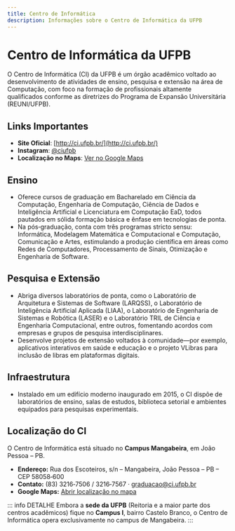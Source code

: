 ```yaml
---
title: Centro de Informática
description: Informações sobre o Centro de Informática da UFPB
---
```


# Centro de Informática da UFPB

O Centro de Informática (CI) da UFPB é um órgão acadêmico voltado ao desenvolvimento de atividades de ensino, pesquisa e extensão na área de Computação, com foco na formação de profissionais altamente qualificados conforme as diretrizes do Programa de Expansão Universitária (REUNI/UFPB).

## Links Importantes

* **Site Oficial**: [http://ci.ufpb.br/](http://ci.ufpb.br/)
* **Instagram**: [@ciufpb](https://www.instagram.com/ciufpb/)
* **Localização no Maps**: [Ver no Google Maps](https://maps.app.goo.gl/BYP3z1GvpJPd7C548)

## Ensino

* Oferece cursos de graduação em Bacharelado em Ciência da Computação, Engenharia de Computação, Ciência de Dados e Inteligência Artificial e Licenciatura em Computação EaD, todos pautados em sólida formação básica e ênfase em tecnologias de ponta.
* Na pós‑graduação, conta com três programas stricto sensu: Informática, Modelagem Matemática e Computacional e Computação, Comunicação e Artes, estimulando a produção científica em áreas como Redes de Computadores, Processamento de Sinais, Otimização e Engenharia de Software.

## Pesquisa e Extensão

* Abriga diversos laboratórios de ponta, como o Laboratório de Arquitetura e Sistemas de Software (LARQSS), o Laboratório de Inteligência Artificial Aplicada (LIAA), o Laboratório de Engenharia de Sistemas e Robótica (LASER) e o Laboratório TRIL de Ciência e Engenharia Computacional, entre outros, fomentando acordos com empresas e grupos de pesquisa interdisciplinares.
* Desenvolve projetos de extensão voltados à comunidade—por exemplo, aplicativos interativos em saúde e educação e o projeto VLibras para inclusão de libras em plataformas digitais.

## Infraestrutura

* Instalado em um edifício moderno inaugurado em 2015, o CI dispõe de laboratórios de ensino, salas de estudos, biblioteca setorial e ambientes equipados para pesquisas experimentais.

## Localização do CI

O Centro de Informática está situado no **Campus Mangabeira**, em João Pessoa – PB.

* **Endereço:** Rua dos Escoteiros, s/n – Mangabeira, João Pessoa – PB – CEP 58058‑600
* **Contato:** (83) 3216‑7506 / 3216‑7567 · [graduacao@ci.ufpb.br](mailto:graduacao@ci.ufpb.br)
* **Google Maps:** [Abrir localização no mapa](https://maps.app.goo.gl/BYP3z1GvpJPd7C548)

::: info DETALHE
Embora a **sede da UFPB** (Reitoria e a maior parte dos centros acadêmicos) fique no **Campus I**, bairro Castelo Branco, o Centro de Informática opera exclusivamente no campus de Mangabeira.
:::